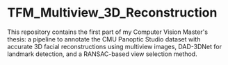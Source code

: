 # TFM_Multiview_3D_Reconstruction
This repository contains the first part of my Computer Vision Master's thesis: a pipeline to annotate the CMU Panoptic Studio dataset with accurate 3D facial reconstructions using multiview images, DAD-3DNet for landmark detection, and a RANSAC-based view selection method.
